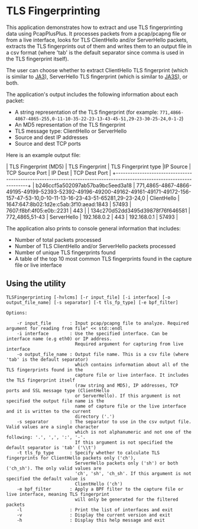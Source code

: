 TLS Fingerprinting
==================

This application demonstrates how to extract and use TLS fingerprinting data using PcapPlusPlus.
It processes packets from a pcap/pcapng file or from a live interface, looks for TLS ClientHello and/or ServerHello packets, extracts the TLS fingerprints out of them and writes them to an output file in a csv format (where 'tab' is the default separator since comma is used in the TLS fingerprint itself).

The user can choose whether to extract ClientHello TLS fingerprint (which is similar to [JA3](https://engineering.salesforce.com/tls-fingerprinting-with-ja3-and-ja3s-247362855967)), ServerHello TLS fingerprint (which is similar to [JA3S](https://engineering.salesforce.com/tls-fingerprinting-with-ja3-and-ja3s-247362855967)), or both.

The application's output includes the following information about each packet:
- A string representation of the TLS fingerprint (for example: `771,4866-4867-4865-255,0-11-10-35-22-23-13-43-45-51,29-23-30-25-24,0-1-2`)
- An MD5 representation of the TLS fingerprint
- TLS message type: ClientHello or ServerHello
- Source and dest IP addresses
- Source and dest TCP ports

Here is an example output file:

| TLS Fingerprint (MD5) | TLS Fingerprint | TLS Fingerprint type |IP Source | TCP Source Port | IP Dest | TCP Dest Port |
+-----------------------------------------------------------------------------------------------------------------------+
| b246ccf5a502097ab57ba9bc5eed3a18 | 771,4865-4867-4866-49195-49199-52393-52392-49196-49200-49162-49161-49171-49172-156-157-47-53-10,0-10-11-13-16-23-43-51-65281,29-23-24,0 | ClientHello | 1647:647:8b02:1d2e:c5ab:3f10:aead:1843 | 57493 | 7607:f8bf:4f05:e0b::2231 | 443 |
| 134c270d52dd3495d39878f76f646581 | 772,4865,51-43 | ServerHello | 192.168.0.2 | 443 | 192.168.0.1 | 57493 |

The application also prints to console general information that includes:
- Number of total packets processed
- Number of TLS ClientHello and/or ServerHello packets processed
- Number of unique TLS fingerprints found
- A table of the top 10 most common TLS fingerprints found in the capture file or live interface

Using the utility
-----------------

    TLSFingerprinting [-hvlcms] [-r input_file] [-i interface] [-o output_file_name] [-s separator] [-t tls_fp_type] [-e bpf_filter]

    Options:

        -r input_file       : Input pcap/pcapng file to analyze. Required argument for reading from file" << std::endl
        -i interface        : Use the specified interface. Can be interface name (e.g eth0) or IP address.
                              Required argument for capturing from live interface
        -o output_file_name : Output file name. This is a csv file (where 'tab' is the default separator)
                              which contains information about all of the TLS fingerprints found in the
                              capture file or live interface. It includes the TLS fingerprint itself
                              (raw string and MD5), IP addresses, TCP ports and SSL message type (ClientHello
                              or ServerHello). If this argument is not specified the output file name is the
                              name of capture file or the live interface and it is written to the current
                              directory ('.')
        -s separator        : The separator to use in the csv output file. Valid values are a single character
                              which is not alphanumeric and not one of the following: '.', ',', ':', '-'.
                              If this argument is not specified the default separator is 'tab' ('\\t')
        -t tls_fp_type      : Specify whether to calculate TLS fingerprints for ClientHello packets only ('ch'),
                              ServerHello packets only ('sh') or both ('ch_sh'). The only valid values are
                              'ch', 'sh', 'ch_sh'. If this argument is not specified the default value is
                              ClientHello ('ch')
        -e bpf_filter       : Apply a BPF filter to the capture file or live interface, meaning TLS fingerprint
                              will only be generated for the filtered packets
        -l                  : Print the list of interfaces and exit
        -v                  : Display the current version and exit
        -h                  : Display this help message and exit
